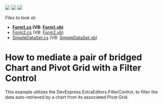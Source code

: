 <!-- default badges list -->
![](https://img.shields.io/endpoint?url=https://codecentral.devexpress.com/api/v1/VersionRange/128575178/16.1.4%2B)
[![](https://img.shields.io/badge/Open_in_DevExpress_Support_Center-FF7200?style=flat-square&logo=DevExpress&logoColor=white)](https://supportcenter.devexpress.com/ticket/details/E2597)
[![](https://img.shields.io/badge/📖_How_to_use_DevExpress_Examples-e9f6fc?style=flat-square)](https://docs.devexpress.com/GeneralInformation/403183)
<!-- default badges end -->
<!-- default file list -->
*Files to look at*:

* **[Form1.cs](./CS/Form1.cs) (VB: [Form1.vb](./VB/Form1.vb))**
* [Form2.cs](./CS/Form2.cs) (VB: [Form2.vb](./VB/Form2.vb))
* [SimpleDataSet.cs](./CS/SimpleDataSet.cs) (VB: [SimpleDataSet.vb](./VB/SimpleDataSet.vb))
<!-- default file list end -->
# How to mediate a pair of bridged Chart and Pivot Grid with a Filter Control


<p>This example utilizes the DevExpress.ExtraEditors.FilterControl, to filter the data auto-retrieved by a chart from its associated Pivot Grid.</p>

<br/>


